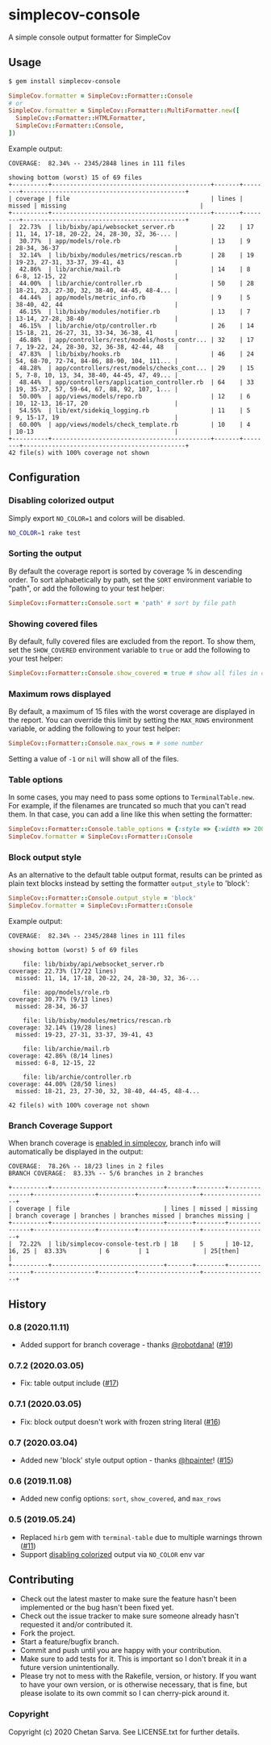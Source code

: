 # simplecov-console

A simple console output formatter for SimpleCov

## Usage

```bash
$ gem install simplecov-console
```

```ruby
SimpleCov.formatter = SimpleCov::Formatter::Console
# or
SimpleCov.formatter = SimpleCov::Formatter::MultiFormatter.new([
  SimpleCov::Formatter::HTMLFormatter,
  SimpleCov::Formatter::Console,
])
```

Example output:

```text
COVERAGE:  82.34% -- 2345/2848 lines in 111 files

showing bottom (worst) 15 of 69 files
+----------+--------------------------------------------+-------+--------+---------------------------------------------+
| coverage | file                                       | lines | missed | missing                                     |
+----------+--------------------------------------------+-------+--------+---------------------------------------------+
|  22.73%  | lib/bixby/api/websocket_server.rb          | 22    | 17     | 11, 14, 17-18, 20-22, 24, 28-30, 32, 36-... |
|  30.77%  | app/models/role.rb                         | 13    | 9      | 28-34, 36-37                                |
|  32.14%  | lib/bixby/modules/metrics/rescan.rb        | 28    | 19     | 19-23, 27-31, 33-37, 39-41, 43              |
|  42.86%  | lib/archie/mail.rb                         | 14    | 8      | 6-8, 12-15, 22                              |
|  44.00%  | lib/archie/controller.rb                   | 50    | 28     | 18-21, 23, 27-30, 32, 38-40, 44-45, 48-4... |
|  44.44%  | app/models/metric_info.rb                  | 9     | 5      | 38-40, 42, 44                               |
|  46.15%  | lib/bixby/modules/notifier.rb              | 13    | 7      | 13-14, 27-28, 38-40                         |
|  46.15%  | lib/archie/otp/controller.rb               | 26    | 14     | 15-18, 21, 26-27, 31, 33-34, 36-38, 41      |
|  46.88%  | app/controllers/rest/models/hosts_contr... | 32    | 17     | 7, 19-22, 24, 28-30, 32, 36-38, 42-44, 48   |
|  47.83%  | lib/bixby/hooks.rb                         | 46    | 24     | 54, 68-70, 72-74, 84-86, 88-90, 104, 111... |
|  48.28%  | app/controllers/rest/models/checks_cont... | 29    | 15     | 5, 7-8, 10, 13, 34, 38-40, 44-45, 47, 49... |
|  48.44%  | app/controllers/application_controller.rb  | 64    | 33     | 19, 35-37, 57, 59-64, 67, 88, 92, 107, 1... |
|  50.00%  | app/views/models/repo.rb                   | 12    | 6      | 10, 12-13, 16-17, 20                        |
|  54.55%  | lib/ext/sidekiq_logging.rb                 | 11    | 5      | 9, 15-17, 19                                |
|  60.00%  | app/views/models/check_template.rb         | 10    | 4      | 10-13                                       |
+----------+--------------------------------------------+-------+--------+---------------------------------------------+
42 file(s) with 100% coverage not shown
```

## Configuration

### Disabling colorized output

Simply export `NO_COLOR=1` and colors will be disabled.

```sh
NO_COLOR=1 rake test
```

### Sorting the output

By default the coverage report is sorted by coverage % in descending order.  To sort alphabetically by path, set the `SORT` environment variable to "path", or add the following to your test helper:

```ruby
SimpleCov::Formatter::Console.sort = 'path' # sort by file path
```

### Showing covered files

By default, fully covered files are excluded from the report.  To show them, set the `SHOW_COVERED` environment variable to `true` or add the following to your test helper:

```ruby
SimpleCov::Formatter::Console.show_covered = true # show all files in coverage report
```

### Maximum rows displayed

By default, a maximum of 15 files with the worst coverage are displayed in the report.  You can override this limit by setting the `MAX_ROWS` environment variable, or adding the following to your test helper:

```ruby
SimpleCov::Formatter::Console.max_rows = # some number
```

Setting a value of `-1` or `nil` will show all of the files.

### Table options

In some cases, you may need to pass some options to `TerminalTable.new`. For example, if the filenames are
truncated so much that you can't read them. In that case, you can add a line like this when setting the formatter:

```ruby
SimpleCov::Formatter::Console.table_options = {:style => {:width => 200}}
SimpleCov.formatter = SimpleCov::Formatter::Console
```

### Block output style

As an alternative to the default table output format, results can be printed as plain text blocks instead by setting
the formatter `output_style` to 'block':

```ruby
SimpleCov::Formatter::Console.output_style = 'block'
SimpleCov.formatter = SimpleCov::Formatter::Console
```

Example output:

```text
COVERAGE:  82.34% -- 2345/2848 lines in 111 files

showing bottom (worst) 5 of 69 files

    file: lib/bixby/api/websocket_server.rb
coverage: 22.73% (17/22 lines)
  missed: 11, 14, 17-18, 20-22, 24, 28-30, 32, 36-...

    file: app/models/role.rb
coverage: 30.77% (9/13 lines)
  missed: 28-34, 36-37

    file: lib/bixby/modules/metrics/rescan.rb
coverage: 32.14% (19/28 lines)
  missed: 19-23, 27-31, 33-37, 39-41, 43

    file: lib/archie/mail.rb
coverage: 42.86% (8/14 lines)
  missed: 6-8, 12-15, 22

    file: lib/archie/controller.rb
coverage: 44.00% (28/50 lines)
  missed: 18-21, 23, 27-30, 32, 38-40, 44-45, 48-4...

42 file(s) with 100% coverage not shown
```

### Branch Coverage Support

When branch coverage is [enabled in simplecov](https://github.com/simplecov-ruby/simplecov/tree/818bc2547842a90c607b4fec834320766a8686de#branch-coverage-ruby--25), branch info will automatically be displayed in the output:

```text
COVERAGE:  78.26% -- 18/23 lines in 2 files
BRANCH COVERAGE:  83.33% -- 5/6 branches in 2 branches

+----------+-------------------------------+-------+--------+---------------+-----------------+----------+-----------------+------------------+
| coverage | file                          | lines | missed | missing       | branch coverage | branches | branches missed | branches missing |
+----------+-------------------------------+-------+--------+---------------+-----------------+----------+-----------------+------------------+
|  72.22%  | lib/simplecov-console-test.rb | 18    | 5      | 10-12, 16, 25 |  83.33%         | 6        | 1               | 25[then]         |
+----------+-------------------------------+-------+--------+---------------+-----------------+----------+-----------------+------------------+
```

## History

### 0.8 (2020.11.11)

- Added support for branch coverage - thanks [@robotdana!](https://github.com/robotdana) ([#19](https://github.com/chetan/simplecov-console/pull/19))

### 0.7.2 (2020.03.05)

- Fix: table output include ([#17](https://github.com/chetan/simplecov-console/issues/17))

### 0.7.1 (2020.03.05)

- Fix: block output doesn't work with frozen string literal ([#16](https://github.com/chetan/simplecov-console/issues/16))

### 0.7 (2020.03.04)

- Added new 'block' style output option - thanks [@hpainter](https://github.com/hpainter)! ([#15](https://github.com/chetan/simplecov-console/issues/15))

### 0.6 (2019.11.08)

- Added new config options: `sort`, `show_covered`, and `max_rows`

### 0.5 (2019.05.24)

- Replaced `hirb` gem with `terminal-table` due to multiple warnings thrown ([#11](https://github.com/chetan/simplecov-console/issues/11))
- Support [disabling colorized](https://no-color.org/) output via `NO_COLOR` env var

## Contributing

* Check out the latest master to make sure the feature hasn't been implemented or the bug hasn't been fixed yet.
* Check out the issue tracker to make sure someone already hasn't requested it and/or contributed it.
* Fork the project.
* Start a feature/bugfix branch.
* Commit and push until you are happy with your contribution.
* Make sure to add tests for it. This is important so I don't break it in a future version unintentionally.
* Please try not to mess with the Rakefile, version, or history. If you want to have your own version, or is otherwise necessary, that is fine, but please isolate to its own commit so I can cherry-pick around it.

### Copyright

Copyright (c) 2020 Chetan Sarva. See LICENSE.txt for
further details.
